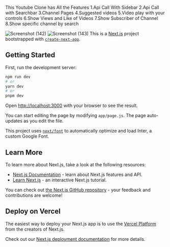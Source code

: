 This Youtube Clone has All the Features 
1.Api Call With Sidebar
2.Api Call with Searchbar
3.Channel Pages
4.Suggested videos
5.Video play with your controls
6.Show Views and Like of Videos
7.Show Subscriber of Channel
8.Show specific channel by search




![Screenshot (142)](https://github.com/sagar285/yotubecloneproject/assets/96648429/97aaf5a3-4835-4718-a463-9c0234c1f617)
![Screenshot (143)](https://github.com/sagar285/yotubecloneproject/assets/96648429/f9f8116f-2b65-44de-9828-2de8d8eb14d4)
This is a [Next.js](https://nextjs.org/) project bootstrapped with [`create-next-app`](https://github.com/vercel/next.js/tree/canary/packages/create-next-app).

## Getting Started

First, run the development server:

```bash
npm run dev
# or
yarn dev
# or
pnpm dev
```

Open [http://localhost:3000](http://localhost:3000) with your browser to see the result.

You can start editing the page by modifying `app/page.js`. The page auto-updates as you edit the file.

This project uses [`next/font`](https://nextjs.org/docs/basic-features/font-optimization) to automatically optimize and load Inter, a custom Google Font.

## Learn More

To learn more about Next.js, take a look at the following resources:

- [Next.js Documentation](https://nextjs.org/docs) - learn about Next.js features and API.
- [Learn Next.js](https://nextjs.org/learn) - an interactive Next.js tutorial.

You can check out [the Next.js GitHub repository](https://github.com/vercel/next.js/) - your feedback and contributions are welcome!

## Deploy on Vercel

The easiest way to deploy your Next.js app is to use the [Vercel Platform](https://vercel.com/new?utm_medium=default-template&filter=next.js&utm_source=create-next-app&utm_campaign=create-next-app-readme) from the creators of Next.js.

Check out our [Next.js deployment documentation](https://nextjs.org/docs/deployment) for more details.
